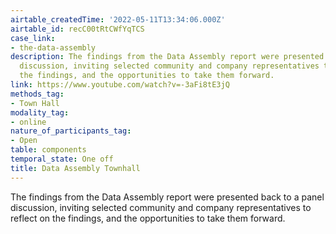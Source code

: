 ```yaml
---
airtable_createdTime: '2022-05-11T13:34:06.000Z'
airtable_id: recC00tRtCWfYqTCS
case_link:
- the-data-assembly
description: The findings from the Data Assembly report were presented back to a panel
  discussion, inviting selected community and company representatives to reflect on
  the findings, and the opportunities to take them forward.
link: https://www.youtube.com/watch?v=-3aFi8tE3jQ
methods_tag:
- Town Hall
modality_tag:
- online
nature_of_participants_tag:
- Open
table: components
temporal_state: One off
title: Data Assembly Townhall
---
```


The findings from the Data Assembly report were presented back to a panel discussion, inviting selected community and company representatives to reflect on the findings, and the opportunities to take them forward.